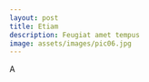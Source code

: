 ```yaml
---
layout: post
title: Etiam
description: Feugiat amet tempus
image: assets/images/pic06.jpg
---
```


A
